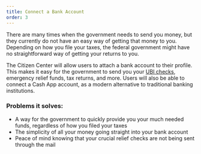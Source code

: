 ```yaml
---
title: Connect a Bank Account
order: 3
---
```


There are many times when the government needs to send you money, but they currently do not have an easy way of getting that money to you. Depending on how you file your taxes, the federal government might have no straightforward way of getting your returns to you. 

The Citizen Center will allow users to attach a bank account to their profile. This makes it easy for the government to send you your [UBI checks](/financial/freedom-dividend), emergency relief funds, tax returns, and more. Users will also be able to connect a Cash App account, as a modern alternative to traditional banking institutions.

### Problems it solves:
- A way for the government to quickly provide you your much needed funds, regardless of how you filed your taxes
- The simplicity of all your money going straight into your bank account
- Peace of mind knowing that your crucial relief checks are not being sent through the mail 
